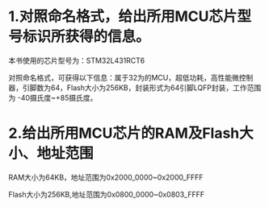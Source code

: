 # 1.对照命名格式，给出所用MCU芯片型号标识所获得的信息。

本书使用的芯片型号为：STM32L431RCT6

对照命名格式，可获得以下信息：属于32为的MCU，超低功耗，高性能微控制器，引脚数为64，Flash大小为256KB，封装形式为64引脚LQFP封装，工作范围为 -40摄氏度~+85摄氏度。

# 2.给出所用MCU芯片的RAM及Flash大小、地址范围

RAM大小为64KB，地址范围为0x2000_0000~0x2000_FFFF

Flash大小为256KB,地址范围为0x0800_0000~0x0803_FFFF
